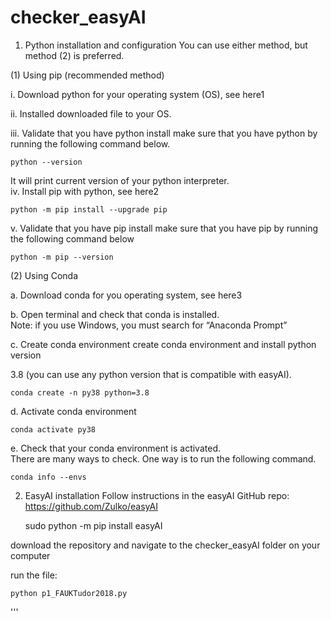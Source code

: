 # checker_easyAI

1. Python installation and configuration 
You can use either method, but method (2) is preferred. 
 
(1) Using pip (recommended method) 

i. Download python for your operating system (OS), see here1 

ii. Installed downloaded file to your OS. 

iii. Validate that you have python install make sure that you have python by 
running the following command below. 

    python --version

It will print current version of your python interpreter.  
iv. Install pip with python, see here2 

    python -m pip install --upgrade pip 
v. Validate that you have pip install make sure that you have pip by running the 
following command below 

    python -m pip --version 

(2) Using Conda 

a. Download conda for you operating system, see here3 

b. Open terminal and check that conda is installed.  
Note: if you use Windows, you must search for “Anaconda Prompt” 

c. Create conda environment create conda environment and install python version 

3.8 (you can use any python version that is compatible with easyAI).  

    conda create -n py38 python=3.8
d. Activate conda environment 

    conda activate py38
e. Check that your conda environment is activated.  
There are many ways to check. One way is to run the following command. 

    conda info --envs
 
 
2. EasyAI installation 
Follow instructions in the easyAI GitHub repo: https://github.com/Zulko/easyAI  

    sudo python -m pip install easyAI
    
download the repository and navigate to the checker_easyAI folder on your computer

run the file:

    python p1_FAUKTudor2018.py
'''
